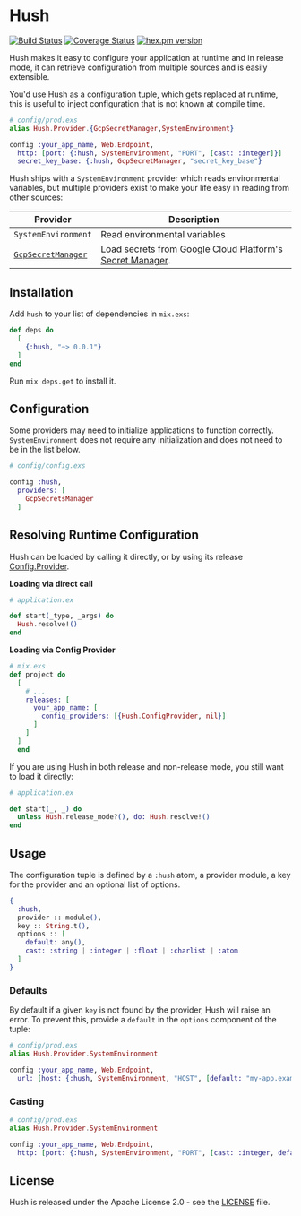 # Hush

[![Build Status](https://github.com/gordalina/hush/workflows/ci/badge.svg)](https://github.com/gordalina/hush/actions?query=workflow%3A%22ci%22)
[![Coverage Status](https://coveralls.io/repos/gordalina/hush/badge.svg?branch=master)](https://coveralls.io/r/gordalina/hush?branch=master)
[![hex.pm version](https://img.shields.io/hexpm/v/hush.svg)](https://hex.pm/packages/hush)

Hush makes it easy to configure your application at runtime and in release mode, it can retrieve configuration from multiple sources and is easily extensible.

You'd use Hush as a configuration tuple, which gets replaced at runtime, this is useful to inject configuration that is not known at compile time.

```elixir
# config/prod.exs
alias Hush.Provider.{GcpSecretManager,SystemEnvironment}

config :your_app_name, Web.Endpoint,
  http: [port: {:hush, SystemEnvironment, "PORT", [cast: :integer]}]
  secret_key_base: {:hush, GcpSecretManager, "secret_key_base"}
```

Hush ships with a `SystemEnvironment` provider which reads environmental variables, but multiple providers exist to make your life easy in reading from other sources:

| Provider | Description |
| -------- | ----------- |
| `SystemEnvironment` | Read environmental variables |
| [`GcpSecretManager`](https://github.com/gordalina/hush-gcp-secret-manager) | Load secrets from Google Cloud Platform's [Secret Manager](https://cloud.google.com/secret-manager).

## Installation

Add `hush` to your list of dependencies in `mix.exs`:

```elixir
def deps do
  [
    {:hush, "~> 0.0.1"}
  ]
end
```

Run `mix deps.get` to install it.

## Configuration

Some providers may need to initialize applications to function correctly. `SystemEnvironment` does not require any initialization and does not need to be in the list below.

```elixir
# config/config.exs

config :hush,
  providers: [
    GcpSecretsManager
  ]
```

## Resolving Runtime Configuration

Hush can be loaded by calling it directly, or by using its release [Config.Provider](https://hexdocs.pm/elixir/Config.Provider.html).

**Loading via direct call**

```elixir
# application.ex

def start(_type, _args) do
  Hush.resolve!()
end
```

**Loading via Config Provider**

```elixir
# mix.exs
def project do
  [
    # ...
    releases: [
      your_app_name: [
        config_providers: [{Hush.ConfigProvider, nil}]
      ]
    ]
  ]
  end
```

If you are using Hush in both release and non-release mode, you still want to load it directly:

```elixir
# application.ex

def start(_, _) do
  unless Hush.release_mode?(), do: Hush.resolve!()
end
```

## Usage

The configuration tuple is defined by a `:hush` atom, a provider module, a key for the provider and an optional list of options.

```elixir
{
  :hush,
  provider :: module(),
  key :: String.t(),
  options :: [
    default: any(),
    cast: :string | :integer | :float | :charlist | :atom
  ]
}
```

### Defaults

By default if a given `key` is not found by the provider, Hush will raise an error. To prevent this, provide a `default` in the `options` component of the tuple:

```elixir
# config/prod.exs
alias Hush.Provider.SystemEnvironment

config :your_app_name, Web.Endpoint,
  url: [host: {:hush, SystemEnvironment, "HOST", [default: "my-app.example"]}]
```

### Casting

```elixir
# config/prod.exs
alias Hush.Provider.SystemEnvironment

config :your_app_name, Web.Endpoint,
  http: [port: {:hush, SystemEnvironment, "PORT", [cast: :integer, default: 4000]}]
```

## License

Hush is released under the Apache License 2.0 - see the [LICENSE](LICENSE) file.
